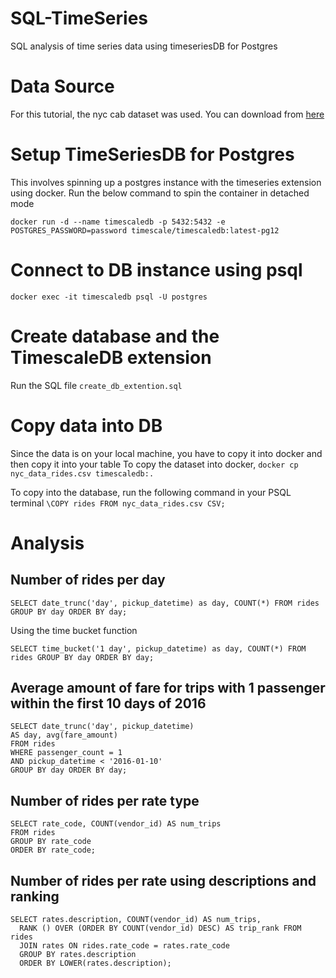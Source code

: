 # SQL-TimeSeries
SQL analysis of time series data using timeseriesDB for Postgres

# Data Source
For this tutorial, the nyc cab dataset was used. You can download from [here](https://timescaledata.blob.core.windows.net/datasets/nyc_data.tar.gz)

# Setup TimeSeriesDB for Postgres
This involves spinning up a postgres instance with the timeseries extension using docker.
 Run the below command to spin the container in detached mode

 ```
docker run -d --name timescaledb -p 5432:5432 -e POSTGRES_PASSWORD=password timescale/timescaledb:latest-pg12
 ```

 # Connect to DB instance using psql
 ```
docker exec -it timescaledb psql -U postgres
 ```

# Create database and the TimescaleDB extension
Run the SQL file `create_db_extention.sql`

# Copy data into DB
Since the data is on your local machine, you have to copy it into docker and then copy it into your table
To copy the dataset into docker, `docker cp nyc_data_rides.csv timescaledb:.`

To copy into the database, run the following command in your PSQL terminal `\COPY rides FROM nyc_data_rides.csv CSV;`

# Analysis
## Number of rides per day
`SELECT date_trunc('day', pickup_datetime) as day, COUNT(*) FROM rides GROUP BY day ORDER BY day;`

Using the time bucket function

 `SELECT time_bucket('1 day', pickup_datetime) as day, COUNT(*) FROM rides GROUP BY day ORDER BY day;`

## Average amount of fare for trips with 1 passenger within the first 10 days of 2016

```
SELECT date_trunc('day', pickup_datetime)
AS day, avg(fare_amount)
FROM rides
WHERE passenger_count = 1
AND pickup_datetime < '2016-01-10'
GROUP BY day ORDER BY day;
```

## Number of rides per rate type
```
SELECT rate_code, COUNT(vendor_id) AS num_trips
FROM rides
GROUP BY rate_code
ORDER BY rate_code;
```

## Number of rides per rate using descriptions and ranking

```
SELECT rates.description, COUNT(vendor_id) AS num_trips,
  RANK () OVER (ORDER BY COUNT(vendor_id) DESC) AS trip_rank FROM rides
  JOIN rates ON rides.rate_code = rates.rate_code
  GROUP BY rates.description
  ORDER BY LOWER(rates.description);
```